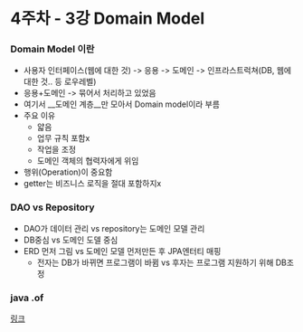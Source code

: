 # 4주차 - 3강 Domain Model

### Domain Model 이란
* 사용자 인터페이스(웹에 대한 것) -> 응용 -> 도메인 -> 인프라스트럭쳐(DB, 웹에 대한 것.. 등 로우레벨)
* 응용+도메인 -> 묶어서 처리하고 있었음
* 여기서 __도메인 계층__만 모아서 Domain model이라 부름
* 주요 이유
  * 얇음
  * 업무 규칙 포함x
  * 작업을 조정
  * 도메인 객체의 협력자에게 위임
* 행위(Operation)이 중요함
* getter는 비즈니스 로직을 절대 포함하지x

### DAO vs Repository
* DAO가 데이터 관리 vs repository는 도메인 모델 관리
* DB중심 vs 도메인 도델 중심
* ERD 먼저 그림 vs 도메인 모델 먼저만든 후 JPA엔터티 매핑
  * 전자는 DB가 바뀌면 프로그램이 바뀜 vs 후자는 프로그램 지원하기 위해 DB조정


### java .of
[링크](https://sorjfkrh5078.tistory.com/314)
